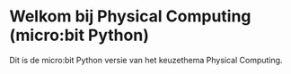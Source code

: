 # Welkom bij Physical Computing (micro:bit Python)

Dit is de micro:bit Python versie van het keuzethema Physical Computing.

```{tableofcontents}
```

